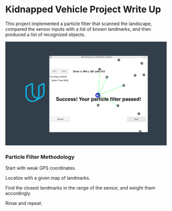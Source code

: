 # Kidnapped Vehicle Project Write Up

This project implemented a particle filter that scanned the landscape, compared the sensor inputs with a list of known landmarks, and then produced a list of recognized objects.

![alt text](Localization_Success.png "Success!")

### Particle Filter Methodology

Start with weak GPS coordinates.

Localize with a given map of landmarks.

Find the closest landmarks in the range of the sensor, and weight them accordingly.

Rinse and repeat.